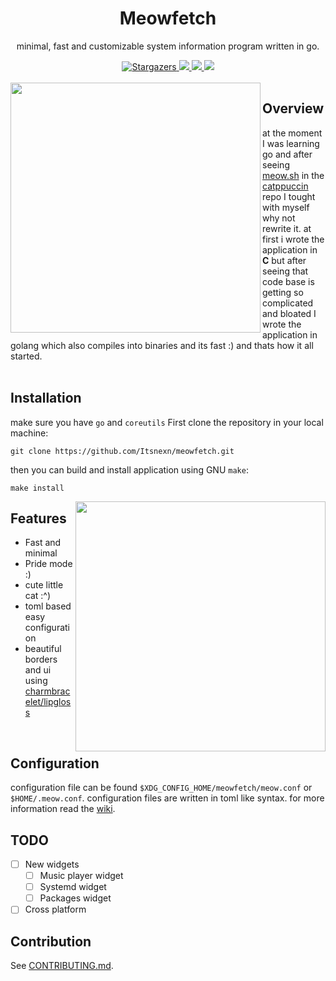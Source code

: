 <!-- Written by itsnexn -->
<div align="center">
  <div>
    <h1>Meowfetch</h1>
    <p>minimal, fast and customizable system information program written in go.</p>
  </div>
  <div>
    <a href="https://github.com/itsnexn/meowfetch/stargazers">
	<img alt="Stargazers" src="https://img.shields.io/github/stars/itsnexn/meowfetch?style=for-the-badge&color=a6e3a1&labelColor=302D41">
    </a>
    <a href="https://github.com/Itsnexn/meowfetch/issues">
      <img src="https://img.shields.io/github/issues/itsnexn/meowfetch?style=for-the-badge&color=f9e2af&logoColor=D9E0EE&labelColor=302D41">
    </a>
     <a href="https://github.com/Itsnexn/meowfetch/blob/master/LICENSE.txt">
      <img src="https://img.shields.io/github/license/itsnexn/meowfetch?style=for-the-badge&color=89b4fa&logoColor=D9E0EE&labelColor=302D41">
    </a>
    <a href="#">
      <img src="https://img.shields.io/github/workflow/status/itsnexn/meowfetch/Go?style=for-the-badge&color=cba6f7&logoColor=D9E0EE&labelColor=302D41">
    </a>
  </div>
</div>
<br>

<img align="left" width="400" src="https://raw.githubusercontent.com/Itsnexn/meowfetch/master/assets/default.png">

## Overview
at the moment I was learning go and after seeing [meow.sh](https://github.com/catppuccin/catppuccin/blob/main/resources/meow.sh) in the [catppuccin](https://github.com/catppuccin/catppuccin)
repo I tought with myself why not rewrite it. at first i wrote the application in **C** but after seeing that code base is getting so complicated and bloated I wrote the application in golang
which also compiles into binaries and its fast :) and thats how it all started.
<br>
<br>

## Installation
make sure you have `go` and `coreutils`
First clone the repository in your local machine:
```
git clone https://github.com/Itsnexn/meowfetch.git
```
then you can build and install application using GNU `make`:
```
make install
```

<img align="right" width="400" src="https://raw.githubusercontent.com/Itsnexn/meowfetch/master/assets/pride.png">

## Features
- Fast and minimal
- Pride mode :)
- cute little cat :^)
- toml based easy configuration
- beautiful borders and ui using [charmbracelet/lipgloss](https://github.com/charmbracelet/lipgloss)
<br>

## Configuration
configuration file can be found `$XDG_CONFIG_HOME/meowfetch/meow.conf` or `$HOME/.meow.conf`. configuration files are written in
toml like syntax. for more information read the [wiki](https://github.com/Itsnexn/meowfetch/issues).

## TODO
- [ ] New widgets
  - [ ] Music player widget
  - [ ] Systemd widget
  - [ ] Packages widget
- [ ] Cross platform 

## Contribution
See [CONTRIBUTING.md](https://github.com/Itsnexn/meowfetch/blob/master/CONTRIBUTING.md).
